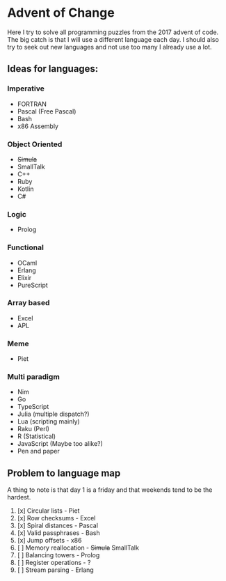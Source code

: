 # Advent of Change

Here I try to solve all programming puzzles from the 2017 advent of code. The big catch is that I will use a different language each day. I should also try to seek out new languages and not use too many I already use a lot.


## Ideas for languages:

### Imperative
- FORTRAN
- Pascal (Free Pascal)
- Bash
- x86 Assembly

### Object Oriented
- ~~Simula~~
- SmallTalk
- C++
- Ruby
- Kotlin
- C#

### Logic
- Prolog

### Functional
- OCaml
- Erlang
- Elixir
- PureScript

### Array based
- Excel
- APL

### Meme
- Piet

### Multi paradigm
- Nim
- Go
- TypeScript
- Julia		(multiple dispatch?)
- Lua 		(scripting mainly)
- Raku 		(Perl)
- R		(Statistical)
- JavaScript	(Maybe too alike?)
- Pen and paper


## Problem to language map

A thing to note is that day 1 is a friday and that weekends tend to be the hardest.

1. [x] Circular lists - Piet
2. [x] Row checksums - Excel
3. [x] Spiral distances - Pascal
4. [x] Valid passphrases - Bash
5. [x] Jump offsets - x86
6. [ ] Memory reallocation - ~~Simula~~ SmallTalk
7. [ ] Balancing towers - Prolog
8. [ ] Register operations - ?
9. [ ] Stream parsing - Erlang
